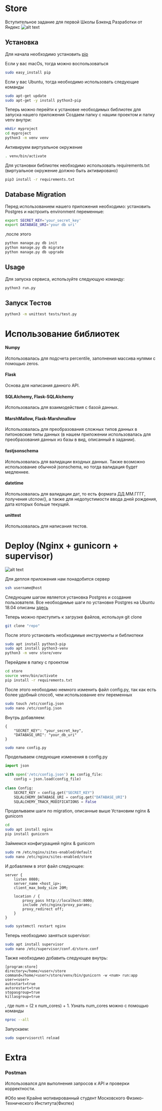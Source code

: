 # Store

Вступительное задание для первой Школы Бэкенд Разработки от Яндекс
![alt text](https://i0.wp.com/blog.fossasia.org/wp-content/uploads/2017/10/Screenshot_2.png?fit=692%2C250&ssl=1)

## Установка

Для начала необходимо установить [pip](https://pip.pypa.io/en/stable/)

Если у вас macOs, тогда можно воспользоваться
```bash
sudo easy_install pip
```

Если у вас Ubuntu, тогда необходимо использовать следующие команды
```bash
sudo apt-get update
sudo apt-get -y install python3-pip
```

Теперь можно перейти к установке необходимых библиотек для запуска нашего приложения
Создаем папку с нашим проектом и папку venv внутри:
```bash
mkdir myproject
cd myproject
python3 -m venv venv
```
Активируем виртуальное окружение
```bash
. venv/bin/activate
```
Для установки библиотек необходимо использовать requirements.txt (виртуальное окружение должно быть активировано)
```bash
pip3 install -r requirements.txt
```

## Database Migration
Перед использованием нашего приложения необходимо: установить Postgres и настроить environment переменные:
```bash
export SECRET_KEY='your_secret_key'
export DATABASE_URI='your db uri'
```

,после этого 
```bash
python manage.py db init
python manage.py db migrate
python manage.py db upgrade
```

## Usage
Для запуска сервиса, используйте следующую команду:
```bash
python3 run.py
```

## Запуск Тестов
```bash
python3 -m unittest tests/test.py
```

# Использование библиотек
#### Numpy
Использовалась для подсчета percentile, заполнения массива нулями с помощью zeros.
#### Flask
Основа для написания данного API. 
#### SQLAlchemy, Flask-SQLAlchemy
Использовалась для взаимодействия с базой данных.
#### MarshMallow, Flask-Marshmallow
Использовалась для преобразования сложных типов данных в питоновские типы данных (в нашем приложении использовалась для преобразования данных из базы в вид, описанный в задании).
#### fastjsonschema
Использовалась для валидации входных данных. Также возможно использование обычной jsonschema, но тогда валидация будет медленнее.
#### datetime
Использовалась для валидации дат, то есть формата ДД.ММ.ГГГГ, получения utcnow(), а также для недопустимости ввода дней рождения, дата которых больше текущей.
#### unittest
Использовалась для написания тестов.

# Deploy (Nginx + gunicorn + supervisor)
![alt text](https://miro.medium.com/proxy/1*nFxyDwJ2DEH1G5PMKPMj1g.png)

Для деплоя приложения нам понадобится сервер
```bash
ssh username@host
```
Следующим шагом является установка Postgres и создание пользователя. Все необходимые шаги по установке Postgres на Ubuntu 18.04 описаны [здесь](https://linuxize.com/post/how-to-install-postgresql-on-ubuntu-18-04/)

Теперь можно приступить к загрузке файлов, используя git clone
```bash
git clone "repo"
```
После этого установить необходимые инструменты и библиотеки
```bash
sudo apt install python3-pip
sudo apt install python3-venv
python3 -m venv store/venv
```
Перейдем в папку с проектом
```bash
cd store
source venv/bin/activate
pip install -r requirements.txt
```

После этого необходимо немного изменить файл config.py, так как есть более удобный способ, чем использование env переменных
```bash
sudo touch /etc/config.json
sudo nano /etc/config.json
```
Внутрь добавляем:
``` 
{
    "SECRET_KEY": "your_secret_key",
    "DATABASE_URI": "your_db_uri"
}
```

```bash
sudo nano config.py
```
Проделываем следующие изменения в config.py
```python
import json

with open('/etc/config.json') as config_file:
    config = json.load(config_file)
    
class Config:
    SECRET_KEY = config.get("SECRET_KEY")
    SQLALCHEMY_DATABASE_URI = config.get("DATABASE_URI")
    SQLALCHEMY_TRACK_MODIFICATIONS = False
```

Проделываем шаги по migration, описанные выше
Установим nginx & gunicorn
```bash
cd
sudo apt install nginx
pip install gunicorn
```
Займемся конфигурацией nginx & gunicorn
```bash
sudo rm /etc/nginx/sites-enabled/default
sudo nano /etc/nginx/sites-enabled/store
```
И добавляем в этот файл следующее:
``` 
server {
    listen 8080;
    server_name <host_ip>;
    client_max_body_size 20M;
    
    location / {
        proxy_pass http://localhost:8000;
        include /etc/nginx/proxy_params;
        proxy_redirect off;
    }
}
```

```bash
sudo systemctl restart nginx
```

Теперь необходимо заняться supervisor:
```bash
sudo apt install supervisor
sudo nano /etc/supervisor/conf.d/store.conf
```
Также необходимо добавить следующее внутрь:
``` 
[program:store]
directory=/home/<user>/store
command=/home/<user>/store/venv/bin/gunicorn -w <num> run:app
user=<user>
autostart=true
autorestart=true
stopasgroup=true
killasgroup=true
```
, где num = (2 x num_cores) + 1. Узнать num_cores можно с помощью команды
```bash
nproc --all
```

Запускаем:
```bash
sudo supervisorctl reload
```
# Extra
### Postman
Использовался для выполнения запросов к API и проверки корректности.

#Обо мне
Крайне мотивированный студент Московского Физико-Технического Института(Физтех)
















